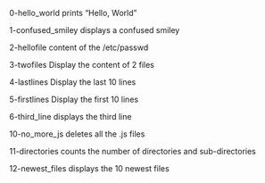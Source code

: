 0-hello_world
prints “Hello, World”

1-confused_smiley
displays a confused smiley

2-hellofile
content of the /etc/passwd

3-twofiles
Display the content of 2 files

4-lastlines
Display the last 10 lines

5-firstlines
Display the first 10 lines

6-third_line
displays the third line 

10-no_more_js
deletes all the .js files 

11-directories
counts the number of directories and sub-directories

12-newest_files
displays the 10 newest files


